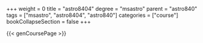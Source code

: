 +++
weight = 0
title = "astro8404"
degree = "msastro"
parent = "astro840"
tags = ["msastro", "astro8404", "astro840"]
categories = ["course"]
bookCollapseSection = false
+++

{{< genCoursePage >}}

